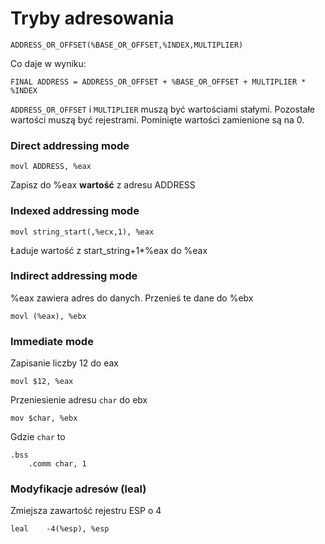 # Tryby adresowania

```
ADDRESS_OR_OFFSET(%BASE_OR_OFFSET,%INDEX,MULTIPLIER)
```

Co daje w wyniku:

```
FINAL ADDRESS = ADDRESS_OR_OFFSET + %BASE_OR_OFFSET + MULTIPLIER * %INDEX
```

`ADDRESS_OR_OFFSET` i `MULTIPLIER` muszą być wartościami stałymi. Pozostałe wartości muszą być rejestrami. Pominięte wartości zamienione są na 0.

### Direct addressing mode

```
movl ADDRESS, %eax
```

Zapisz do %eax **wartość** z adresu ADDRESS

### Indexed addressing mode

```
movl string_start(,%ecx,1), %eax
```

Ładuje wartość z start_string+1\*%eax do %eax

### Indirect addressing mode

%eax zawiera adres do danych. Przenieś te dane do %ebx

```
movl (%eax), %ebx
```

### Immediate mode

Zapisanie liczby 12 do eax

```
movl $12, %eax
```

Przeniesienie adresu `char` do ebx

```
mov $char, %ebx
```

Gdzie `char` to

```
.bss
	.comm char, 1
```

### Modyfikacje adresów (leal)

Zmiejsza zawartość rejestru ESP o 4

```
leal	-4(%esp), %esp
```

